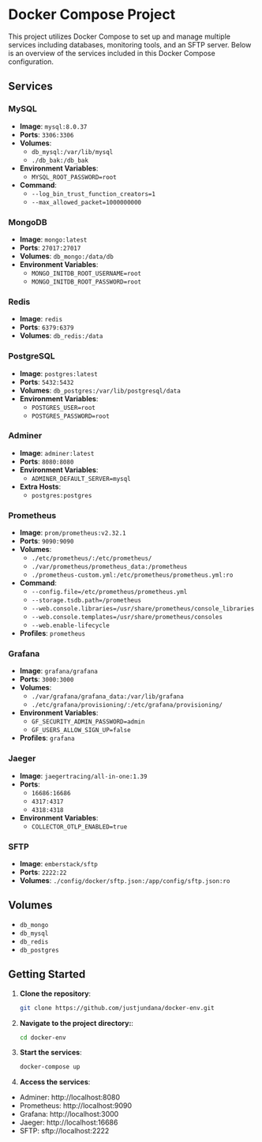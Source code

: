 # Docker Compose Project

This project utilizes Docker Compose to set up and manage multiple services including databases, monitoring tools, and an SFTP server. Below is an overview of the services included in this Docker Compose configuration.

## Services

### MySQL
- **Image**: `mysql:8.0.37`
- **Ports**: `3306:3306`
- **Volumes**:
  - `db_mysql:/var/lib/mysql`
  - `./db_bak:/db_bak`
- **Environment Variables**:
  - `MYSQL_ROOT_PASSWORD=root`
- **Command**:
  - `--log_bin_trust_function_creators=1`
  - `--max_allowed_packet=1000000000`

### MongoDB
- **Image**: `mongo:latest`
- **Ports**: `27017:27017`
- **Volumes**: `db_mongo:/data/db`
- **Environment Variables**:
  - `MONGO_INITDB_ROOT_USERNAME=root`
  - `MONGO_INITDB_ROOT_PASSWORD=root`

### Redis
- **Image**: `redis`
- **Ports**: `6379:6379`
- **Volumes**: `db_redis:/data`

### PostgreSQL
- **Image**: `postgres:latest`
- **Ports**: `5432:5432`
- **Volumes**: `db_postgres:/var/lib/postgresql/data`
- **Environment Variables**:
  - `POSTGRES_USER=root`
  - `POSTGRES_PASSWORD=root`

### Adminer
- **Image**: `adminer:latest`
- **Ports**: `8080:8080`
- **Environment Variables**:
  - `ADMINER_DEFAULT_SERVER=mysql`
- **Extra Hosts**:
  - `postgres:postgres`

### Prometheus
- **Image**: `prom/prometheus:v2.32.1`
- **Ports**: `9090:9090`
- **Volumes**:
  - `./etc/prometheus/:/etc/prometheus/`
  - `./var/prometheus/prometheus_data:/prometheus`
  - `./prometheus-custom.yml:/etc/prometheus/prometheus.yml:ro`
- **Command**:
  - `--config.file=/etc/prometheus/prometheus.yml`
  - `--storage.tsdb.path=/prometheus`
  - `--web.console.libraries=/usr/share/prometheus/console_libraries`
  - `--web.console.templates=/usr/share/prometheus/consoles`
  - `--web.enable-lifecycle`
- **Profiles**: `prometheus`

### Grafana
- **Image**: `grafana/grafana`
- **Ports**: `3000:3000`
- **Volumes**:
  - `./var/grafana/grafana_data:/var/lib/grafana`
  - `./etc/grafana/provisioning/:/etc/grafana/provisioning/`
- **Environment Variables**:
  - `GF_SECURITY_ADMIN_PASSWORD=admin`
  - `GF_USERS_ALLOW_SIGN_UP=false`
- **Profiles**: `grafana`

### Jaeger
- **Image**: `jaegertracing/all-in-one:1.39`
- **Ports**:
  - `16686:16686`
  - `4317:4317`
  - `4318:4318`
- **Environment Variables**:
  - `COLLECTOR_OTLP_ENABLED=true`

### SFTP
- **Image**: `emberstack/sftp`
- **Ports**: `2222:22`
- **Volumes**: `./config/docker/sftp.json:/app/config/sftp.json:ro`

## Volumes

- `db_mongo`
- `db_mysql`
- `db_redis`
- `db_postgres`

## Getting Started

1. **Clone the repository**:
   ```bash
   git clone https://github.com/justjundana/docker-env.git

2. **Navigate to the project directory:**:
   ```bash
   cd docker-env

3. **Start the services**:
   ```bash
   docker-compose up

4. **Access the services**:
- Adminer: http://localhost:8080
- Prometheus: http://localhost:9090
- Grafana: http://localhost:3000
- Jaeger: http://localhost:16686
- SFTP: sftp://localhost:2222

